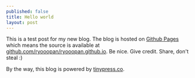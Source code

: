 ```yaml
---
published: false
title: Hello world
layout: post
---
```

This is a test post for my new blog. The blog is hosted on [Github Pages](http://pages.github.com/) which means the source is available at [github.com/ryooopan/ryooopan.github.io](http://github.com/ryooopan/ryooopan.github.io). Be nice. Give credit. Share, don't steal :)

By the way, this blog is powered by [tinypress.co](https://tinypress.co).